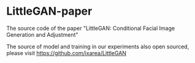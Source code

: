 # LittleGAN-paper
The source code of the paper "LittleGAN: Conditional Facial Image Generation and Adjustment"

The source of model and training in our experiments also open sourced, please visit https://github.com/ixarea/LittleGAN
